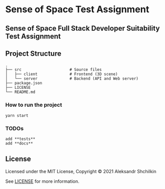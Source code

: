 # Sense of Space Test Assignment

## Sense of Space Full Stack Developer Suitability Test Assignment
<!-- TODO: Add project structure -->
## Project Structure
    .
    ├── src                     # Source files
    │   ├── client              # Frontend (3D scene)
    │   └── server              # Backend (API and Web server)
    ├── package.json        
    ├── LICENSE
    └── README.md


### How to run the project
```
yarn start
```
### TODOs
    add **tests**
    add **docs**
## License
Licensed under the MIT License, Copyright © 2021 Aleksandr Shchilkin

See [LICENSE](./LICENSE) for more information.